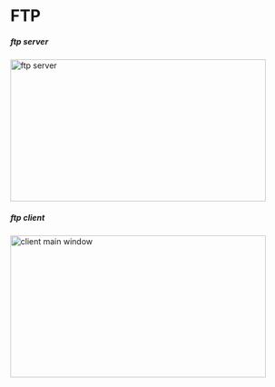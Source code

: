 FTP
===
##### ftp server
<img  src="https://raw.github.com/jacklam718/ftp/master/screenshots/server.png" alt="ftp server"  width="450px" height="250px" />


##### ftp client
<img src="https://raw.github.com/jacklam718/ftp/master/screenshots/client_main_window.png" alt="client main window"
width="450px" height="250px"/>
